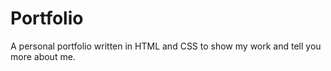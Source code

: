 # Portfolio
A personal portfolio written in HTML and CSS to show my work and tell you more about me.
